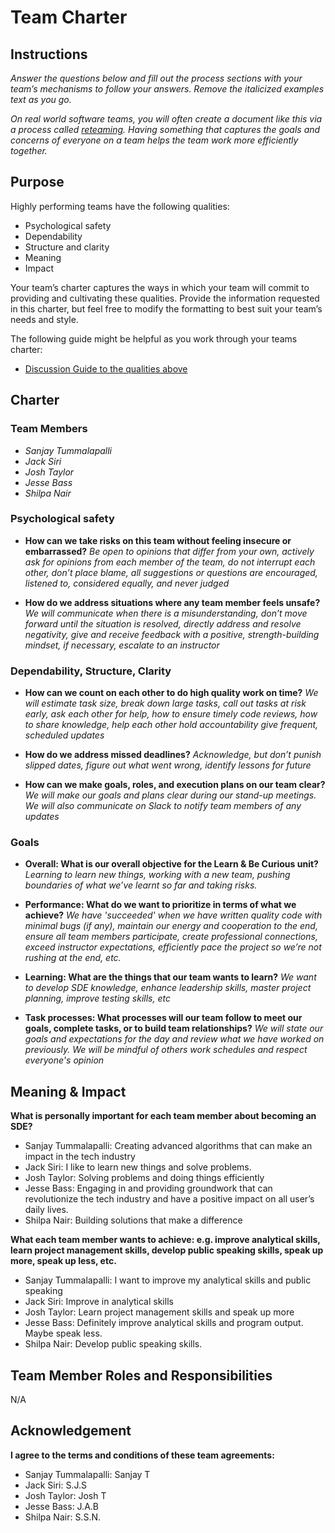 # Team Charter

## Instructions

_Answer the questions below and fill out the process sections with your team’s mechanisms to follow your answers. Remove the italicized examples text as you go._

_On real world software teams, you will often create a document like this via a process called [reteaming](https://www.agilealliance.org/resources/experience-reports/dynamic-reteaming-how-we-thrive-by-rebuilding-teams/). Having something that captures the goals and concerns of everyone on a team helps the team work more efficiently together._

## Purpose

Highly performing teams have the following qualities:

* Psychological safety
* Dependability
* Structure and clarity
* Meaning
* Impact

Your team’s charter captures the ways in which your team will commit to providing and cultivating these qualities. Provide the information requested in this charter, but feel free to modify the formatting to best suit your team’s needs and style.

The following guide might be helpful as you work through your teams charter:

* [Discussion Guide to the qualities above](https://docs.google.com/document/d/1lgiz6mwZeyWEaJxN_NMI-tI5Qijv2BHh27DPLeSLE40)

## Charter

### Team Members

- _Sanjay Tummalapalli_
- _Jack Siri_
- _Josh Taylor_
- _Jesse Bass_
- _Shilpa Nair_ 

### Psychological safety

* **How can we take risks on this team without feeling insecure or embarrassed?**
  _Be open to opinions that differ from your own, actively ask for opinions from each member of the team, do not interrupt each other, don’t place blame, all suggestions or questions are encouraged, listened to, considered equally, and never judged_


* **How do we address situations where any team member feels unsafe?**
  _We will communicate when there is a misunderstanding, don’t move forward until the situation is resolved, directly address and resolve negativity, give and receive feedback with a positive, strength-building mindset, if necessary, escalate to an instructor_

### Dependability, Structure, Clarity

* **How can we count on each other to do high quality work on time?**
  _We will estimate task size, break down large tasks, call out tasks at risk early, ask each other for help, how to ensure timely code reviews, how to share knowledge, help each other hold accountability give frequent, scheduled updates_

* **How do we address missed deadlines?**
  _Acknowledge, but don’t punish slipped dates, figure out what went wrong, identify lessons for future_

* **How can we make goals, roles, and execution plans on our team clear?**
  _We will make our goals and plans clear during our stand-up meetings. We will also communicate on Slack to notify team members of any updates_

### Goals

* **Overall: What is our overall objective for the Learn & Be Curious unit?**
  _Learning to learn new things, working with a new team, pushing boundaries of what we’ve learnt so far and taking risks._

* **Performance: What do we want to prioritize in terms of what we achieve?**
  _We have 'succeeded' when we have written quality code with minimal bugs (if any), maintain our energy and cooperation to the end, ensure all team members participate, create professional connections, exceed instructor expectations, efficiently pace the project so we’re not rushing at the end, etc._

* **Learning: What are the things that our team wants to learn?**
  _We want to develop SDE knowledge, enhance leadership skills, master project planning, improve testing skills, etc_


* **Task processes: What processes will our team follow to meet our goals, complete tasks, or to build team relationships?**
  _We will state our goals and expectations for the day and review what we have worked on previously. We will be mindful of others work schedules and respect everyone's opinion_
## Meaning & Impact

**What is personally important for each team member about becoming an SDE?**

* Sanjay Tummalapalli: Creating advanced algorithms that can make an impact in the tech industry
* Jack Siri: I like to learn new things and solve problems.
* Josh Taylor: Solving problems and doing things efficiently
* Jesse Bass: Engaging in and providing groundwork that can revolutionize the tech industry and have a positive impact on all user’s daily lives.
* Shilpa Nair: Building solutions that make a difference



**What each team member wants to achieve: e.g. improve analytical skills, learn project management skills, develop public speaking skills, speak up more, speak up less, etc.**

* Sanjay Tummalapalli: I want to improve my analytical skills and public speaking
* Jack Siri: Improve in analytical skills
* Josh Taylor: Learn project management skills and speak up more
* Jesse Bass: Definitely improve analytical skills and program output. Maybe speak less.
* Shilpa Nair: Develop public speaking skills.


## Team Member Roles and Responsibilities
N/A 
## Acknowledgement

**I agree to the terms and conditions of these team agreements:**

* Sanjay Tummalapalli: Sanjay T
* Jack Siri: S.J.S
* Josh Taylor: Josh T
* Jesse Bass: J.A.B
* Shilpa Nair: S.S.N.
